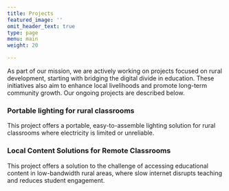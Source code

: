 ```yaml
---
title: Projects
featured_image: ''
omit_header_text: true
type: page
menu: main
weight: 20

---
```


As part of our mission, we are actively working on projects focused on rural development, starting with bridging the digital divide in education. These initiatives also aim to enhance local livelihoods and promote long-term community growth. Our ongoing projects are described below.

### Portable lighting for rural classrooms 

This project offers a portable, easy-to-assemble lighting solution for rural classrooms where electricity is limited or unreliable. 

### Local Content Solutions for Remote Classrooms 
 
This project offers a solution to the challenge of accessing educational content in low-bandwidth rural areas, where slow internet disrupts teaching and reduces student engagement.
